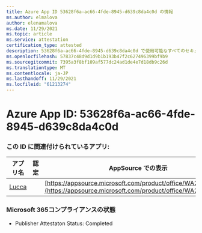 ```yaml
---
title: Azure App ID 53628f6a-ac66-4fde-8945-d639c8da4c0d の情報
ms.author: elmalova
author: elenamalova
ms.date: 11/29/2021
ms.topic: article
ms.service: attestation
certification_type: attested
description: 53628f6a-ac66-4fde-8945-d639c8da4c0d で使用可能なすべてのセキュリティおよびコンプライアンス情報。
ms.openlocfilehash: 57837c48d9d1d9b1b193b47f2c627496399bf9b9
ms.sourcegitcommit: 7395a3f8bf109af577dc24ad1de4e7d18db9c26d
ms.translationtype: MT
ms.contentlocale: ja-JP
ms.lasthandoff: 11/29/2021
ms.locfileid: "61213274"
---
```

# <a name="azure-app-id-53628f6a-ac66-4fde-8945-d639c8da4c0d"></a>Azure App ID: 53628f6a-ac66-4fde-8945-d639c8da4c0d


### <a name="apps-associated-with-this-id"></a>この ID に関連付けられているアプリ:
| **アプリ名** | **認定** | **AppSource での表示** |
|--------------|---------------|-----------------------|
| [Lucca](https://docs.microsoft.com/microsoft-365-app-certification/forward/WA200001650) |  | [https://appsource.microsoft.com/product/office/WA200001650](https://appsource.microsoft.com/product/office/WA200001650) |

### <a name="microsoft-365-app-compliance-status"></a>Microsoft 365コンプライアンスの状態
- Publisher Attestaton Status: Completed
